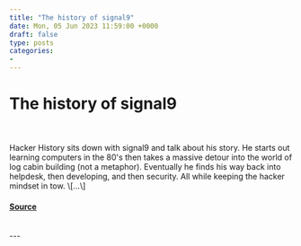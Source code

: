 ```yaml
---
title: "The history of signal9"
date: Mon, 05 Jun 2023 11:59:00 +0000
draft: false
type: posts
categories: 
- 
---
```

# The history of signal9

<br/>

<br/>
Hacker History sits down with signal9 and talk about his story. He starts out learning computers in the 80's then takes a massive detour into the world of log cabin building (not a metaphor). Eventually he finds his way back into helpdesk, then developing, and then security. All while keeping the hacker mindset in tow. \[…\]

#### [Source](https://hackerhistory.com/podcast/the-history-of-signal9/)

<br/>
---
